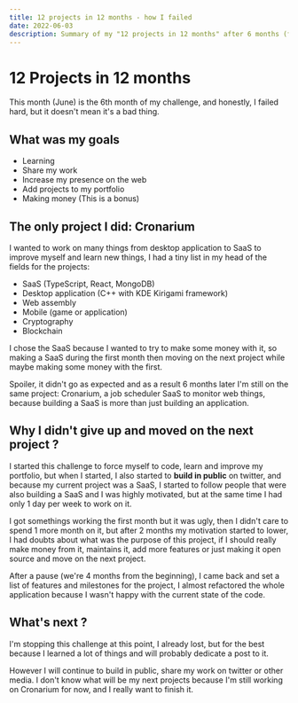 ```yaml
---
title: 12 projects in 12 months - how I failed
date: 2022-06-03
description: Summary of my "12 projects in 12 months" after 6 months (failed)
---
```


# 12 Projects in 12 months

This month (June) is the 6th month of my challenge, and honestly, I failed hard, but it doesn't mean it's a bad thing.

## What was my goals

- Learning
- Share my work
- Increase my presence on the web
- Add projects to my portfolio
- Making money (This is a bonus)

## The only project I did: Cronarium

I wanted to work on many things from desktop application to SaaS to improve myself and learn new things,
I had a tiny list in my head of the fields for the projects:

- SaaS (TypeScript, React, MongoDB)
- Desktop application (C++ with KDE Kirigami framework)
- Web assembly
- Mobile (game or application)
- Cryptography
- Blockchain

I chose the SaaS because I wanted to try to make some money with it, so making a SaaS during the first month then moving
on the next project while maybe making some money with the first.  
  
Spoiler, it didn't go as expected and as a result 6 months later I'm still on the same project:
Cronarium, a job scheduler SaaS to monitor web things, because building a SaaS is more than just building an application.  
  
## Why I didn't give up and moved on the next project ?

I started this challenge to force myself to code, learn and improve my portfolio, but when I started, I also started
to **build in public** on twitter, and because my current project was a SaaS, I started to follow people that were also
building a SaaS and I was highly motivated, but at the same time I had only 1 day per week to work on it.  
  
I got somethings working the first month but it was ugly, then I didn't care to spend 1 more month on it, but after 2
months my motivation started to lower, I had doubts about what was the purpose of this project, if I should really
make money from it, maintains it, add more features or just making it open source and move on the next project.   
  
After a pause (we're 4 months from the beginning), I came back and set a list of features and milestones for the project,
I almost refactored the whole application because I wasn't happy with the current state of the code.

## What's next ?

I'm stopping this challenge at this point, I already lost, but for the best because I learned a lot of things and will
probably dedicate a post to it.  
  
However I will continue to build in public, share my work on twitter or other media.
I don't know what will be my next projects because I'm still working on Cronarium for now, and I really want to finish it.  